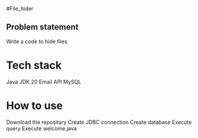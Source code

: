 #File_hider

## Problem statement
Write a code to hide files

#  Tech stack
Java JDK 20
Email API
MySQL

#  How to use
Download the repositary
Create JDBC connection
Create database
Execute query
Execute welcome.java
